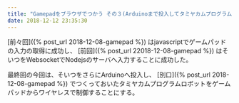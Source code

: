 ```yaml
---
title: "Gamepadをブラウザでつかう その３(Arduinoまで投入してタミヤカムプログラムロボットを制御)"
date: 2018-12-12 23:35:30
---
```


[前々回]({% post_url 2018-12-08-gamepad %})
はjavascriptでゲームパッドの入力の取得に成功し、
[前回]({% post_url 22018-12-08-gamepad %})
はそいつをWebsocketでNodejsのサーバへ入力することに成功した。

最終回の今回は、そいつをさらにArduinoへ投入し、
[別口]({% post_url 2018-12-08-gamepad %})
でつくっておいたタミヤカムプログラムロボットをゲームパッドからワイヤレスで制御することにする。



